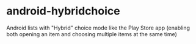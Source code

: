 android-hybridchoice
====================

Android lists with "Hybrid" choice mode like the Play Store app (enabling both opening an item and choosing multiple items at the same time)
